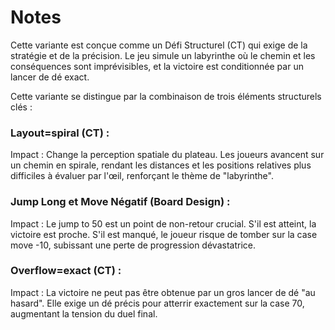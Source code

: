 # Notes

Cette variante est conçue comme un Défi Structurel (CT) qui exige de la stratégie et de la précision. Le jeu simule un labyrinthe où le chemin et les conséquences sont imprévisibles, et la victoire est conditionnée par un lancer de dé exact.

Cette variante se distingue par la combinaison de trois éléments structurels clés :

### Layout=spiral (CT) :

Impact : Change la perception spatiale du plateau. Les joueurs avancent sur un chemin en spirale, rendant les distances et les positions relatives plus difficiles à évaluer par l'œil, renforçant le thème de "labyrinthe".

### Jump Long et Move Négatif (Board Design) :

Impact : Le jump to 50 est un point de non-retour crucial. S'il est atteint, la victoire est proche. S'il est manqué, le joueur risque de tomber sur la case move -10, subissant une perte de progression dévastatrice.

### Overflow=exact (CT) :

Impact : La victoire ne peut pas être obtenue par un gros lancer de dé "au hasard". Elle exige un dé précis pour atterrir exactement sur la case 70, augmentant la tension du duel final.
